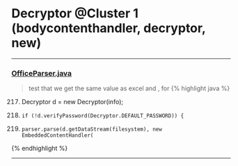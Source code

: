 # Decryptor @Cluster 1 (bodycontenthandler, decryptor, new)

***

### [OfficeParser.java](https://searchcode.com/codesearch/view/111785560/)
> test that we get the same value as excel and , for 
{% highlight java %}
217. Decryptor d = new Decryptor(info);
220.     if (!d.verifyPassword(Decryptor.DEFAULT_PASSWORD)) {
226.     parser.parse(d.getDataStream(filesystem), new EmbeddedContentHandler(
{% endhighlight %}

***

